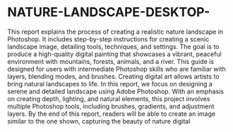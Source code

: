 # NATURE-LANDSCAPE-DESKTOP-
This report explains the process of creating a realistic nature landscape in
Photoshop. It includes step-by-step instructions for creating a scenic
landscape image, detailing tools, techniques, and settings. The goal is to
produce a high-quality digital painting that showcases a vibrant, peaceful
environment with mountains, forests, animals, and a river. This guide is
designed for users with intermediate Photoshop skills who are familiar
with layers, blending modes, and brushes.
Creating digital art allows artists to bring natural landscapes to life. In this
report, we focus on designing a serene and detailed landscape using Adobe
Photoshop. With an emphasis on creating depth, lighting, and natural
elements, this project involves multiple Photoshop tools, including brushes,
gradients, and adjustment layers. By the end of this report, readers will be
able to create an image similar to the one shown, capturing the beauty of
nature digital
